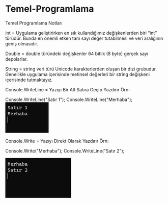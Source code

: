 # Temel-Programlama
Temel Programlama Notları


int = Uygulama geliştirirken en sık kullandığımız değişkenlerden biri “int” türüdür.  Bunda en önemli etken tam sayı değer tutabilmesi ve veri aralığının geniş olmasıdır.

Double = double türündeki değişkenler 64 bitlik (8 byte) gerçek sayı depolarlar.

String = string veri türü Unicode karakterlerden oluşan bir dizi grubudur. Genellikle uygulama içerisinde metinsel değerleri bir string değişkeni içerisinde tutmaktayız. 

Console.WriteLine = Yazıyı Bir Alt Satıra Geçip Yazdırır
Örn:

Console.WriteLine("Satır 1");
Console.WriteLine("Merhaba");
![Merhaba](/img/Merhaba.png)


Console.Write = Yazıyı Direkt Olarak Yazdırır
Örn:

Console.Write("Merhaba");
Console.WriteLine("Satır 2");

![Merhaba](/img/Merhaba2.png)
